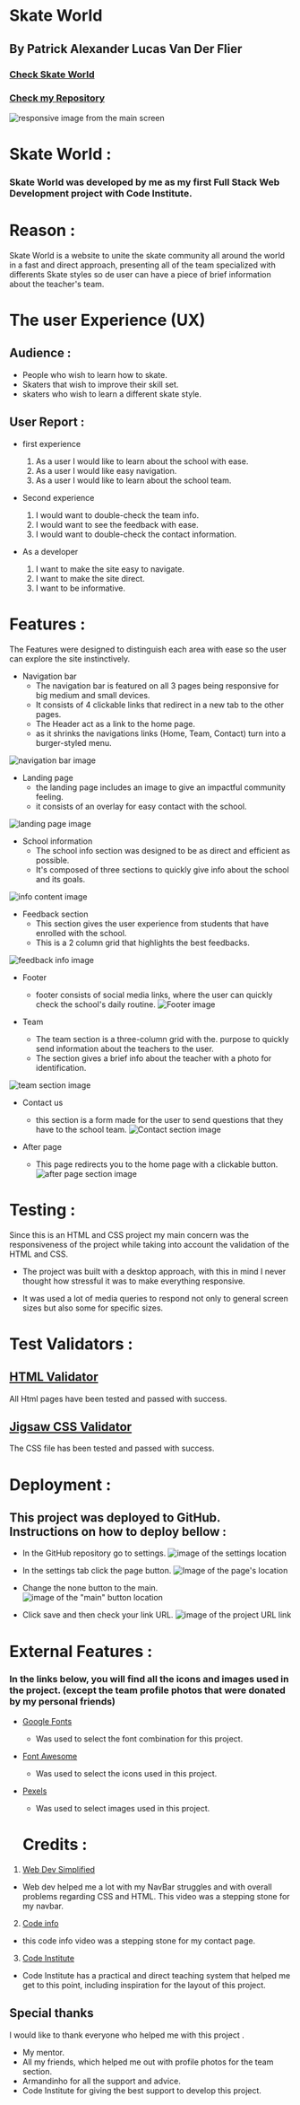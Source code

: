 # Skate World

## By Patrick Alexander Lucas Van Der Flier

### [Check Skate World](https://vanderpatrick.github.io/Skate-World/index.html)
### [Check my Repository](https://github.com/vanderpatrick/Skate-World)

![responsive image from the main screen](/assets/images/responsive.png)

# Skate World :

### Skate World was developed by me as my first Full Stack Web Development project with Code Institute.

# Reason :
Skate World is a website to unite the skate community all around the world in a fast and direct approach, presenting all of the team specialized with differents Skate styles so de user can have a piece of brief information about the teacher's team.

# The user Experience (UX)

##  Audience : 

- People who wish to learn how to skate.
- Skaters that wish to improve their skill set.
- skaters who wish to learn a different skate style.

## User Report : 

- first experience

    1. As a user I would like to learn about the school with ease.
    2. As a user I would like easy navigation.
    3. As a user I would like to learn about the school team.

- Second experience

    1. I would want to double-check the team info.
    2. I would want to see the feedback with ease.
    3. I would want to double-check the contact information.

- As a developer    
    
    1. I want to make the site easy to navigate.
    2. I want to make the site direct. 
    3. I want to be informative.

# Features :

The Features were designed to distinguish each area with ease so the user can explore the site instinctively.

- Navigation bar
    - The navigation bar is featured on all 3 pages being responsive for big medium and small devices.
    - It consists of 4 clickable links that redirect in a new tab to the other pages. 
    - The Header act as a link to the home page.
    - as it shrinks the navigations links (Home, Team, Contact) turn into a burger-styled menu.

 ![navigation bar image](/assets/images/navbar.png)

- Landing page
    - the landing page includes an image to give an impactful community feeling.
    - it consists of an overlay for easy contact with the school.

![landing page image](/assets/images/hero-image-readme.png)

- School information
    - The school info section was designed to be as direct and efficient as possible.
    - It's composed of three sections to quickly give info about the school and its goals.

![info content image](/assets/images/info-img.png)

- Feedback section
    - This section gives the user experience from students that have enrolled with the school.
    - This is a 2 column grid that highlights the best feedbacks.

![feedback info image](/assets/images/feedback.png)

- Footer
    - footer consists of social media links, where the user can quickly check the school's daily routine.
![Footer image](/assets/images/footer.png)

- Team
    - The team section is a three-column grid with the.
purpose to quickly send information about the teachers to the user.
    - The section gives a brief info about the teacher with a photo for identification.

![team section image](/assets/images/team.png)

- Contact us

  - this section is a form made for the user to send questions that they have to the school team.
  ![Contact section image](/assets/images/contactus.png)

- After page
  - This page redirects you to the home page with a clickable button.
  ![after page section image](assets/images/after.png)

# Testing :

Since this is an HTML and CSS project my main concern was the responsiveness of the project while taking into account the validation of the HTML and CSS.

 - The project was built with a desktop approach, with this in mind I never thought how stressful it was to make everything responsive.

 - It was used a lot of media queries to respond not only to general screen sizes but also some for specific sizes.

 # Test Validators :

 ## [HTML Validator](https://validator.w3.org/nu/?doc=https%3A%2F%2Fvanderpatrick.github.io%2FSkate-World%2F)

All Html pages have been tested and passed with success.

 ## [Jigsaw CSS Validator](https://jigsaw.w3.org/css-validator/validator?uri=https%3A%2F%2Fvanderpatrick.github.io%2FSkate-World%2F&profile=css3svg&usermedium=all&warning=1&vextwarning=&lang=en)

The CSS file has been tested and passed with success.

# Deployment :
 ## This project was deployed to GitHub. Instructions on how to deploy bellow :
  - In the GitHub repository go to settings.
  ![image of the settings location](assets/images/deploy-settings.png)

  - In the settings tab click the page button.
  ![Image of the page's location](assets/images/pagesreadme.png)

  - Change the none button to the main.
  ![image of the "main" button location](/assets/images/deploy-settings-pages-source-none.png)
  
  - Click save and then check your link URL.
  ![image of the project URL link](assets/images/deploy-settings-pages-source-main-end.png)

  # External Features :
  ### In the links below, you will find all the icons and images used in the project. (except the team profile photos that were donated by my personal friends)

- [Google Fonts](https://fonts.google.com/)
  - Was used to select the font combination for this project.
- [Font Awesome](https://fontawesome.com/)
  - Was used to select the icons used in this project.  
- [Pexels](https://www.pexels.com/)
  - Was used to select images used in this project. 




  # Credits :
 1. [Web Dev Simplified](https://youtu.be/At4B7A4GOPg)
  - Web dev helped me a lot with my NavBar struggles and with overall problems regarding CSS and HTML. This video was a stepping stone for my navbar.

 2. [Code info](https://youtu.be/-1oE7CWweIE)
  - this code info video was a stepping stone for my contact page.
  
 3.  [Code Institute](https://codeinstitute.net/)
  - Code Institute has a practical and direct teaching system that helped me get to this point, including inspiration for the layout of this project.

  ## Special thanks 
  I would like to thank everyone who helped me with this project .

- My mentor.
- All my friends,
which helped me out with profile photos for the team section.
- Armandinho for all the support and advice.
- Code Institute for giving the best support to develop this project.